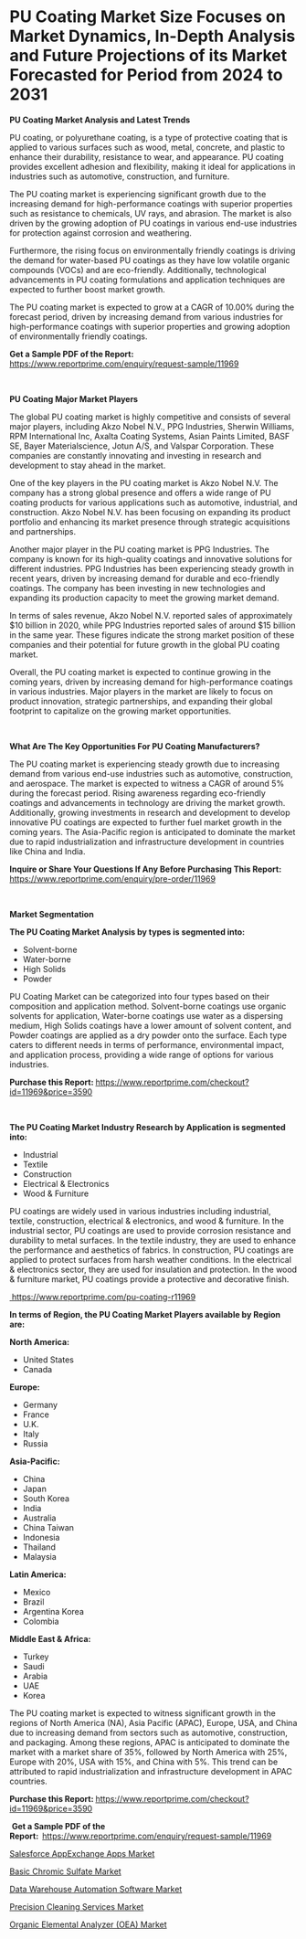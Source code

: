 <p><h1>PU Coating Market Size Focuses on Market Dynamics, In-Depth Analysis and Future Projections of its Market Forecasted for Period from 2024 to 2031</h1></p><p><strong>PU Coating Market Analysis and Latest Trends</strong></p>
<p><p>PU coating, or polyurethane coating, is a type of protective coating that is applied to various surfaces such as wood, metal, concrete, and plastic to enhance their durability, resistance to wear, and appearance. PU coating provides excellent adhesion and flexibility, making it ideal for applications in industries such as automotive, construction, and furniture.</p><p>The PU coating market is experiencing significant growth due to the increasing demand for high-performance coatings with superior properties such as resistance to chemicals, UV rays, and abrasion. The market is also driven by the growing adoption of PU coatings in various end-use industries for protection against corrosion and weathering.</p><p>Furthermore, the rising focus on environmentally friendly coatings is driving the demand for water-based PU coatings as they have low volatile organic compounds (VOCs) and are eco-friendly. Additionally, technological advancements in PU coating formulations and application techniques are expected to further boost market growth.</p><p>The PU coating market is expected to grow at a CAGR of 10.00% during the forecast period, driven by increasing demand from various industries for high-performance coatings with superior properties and growing adoption of environmentally friendly coatings.</p></p>
<p><strong>Get a Sample PDF of the Report:&nbsp;</strong> <a href="https://www.reportprime.com/enquiry/request-sample/11969">https://www.reportprime.com/enquiry/request-sample/11969</a></p>
<p>&nbsp;</p>
<p><strong>PU Coating Major Market Players</strong></p>
<p><p>The global PU coating market is highly competitive and consists of several major players, including Akzo Nobel N.V., PPG Industries, Sherwin Williams, RPM International Inc, Axalta Coating Systems, Asian Paints Limited, BASF SE, Bayer Materialscience, Jotun A/S, and Valspar Corporation. These companies are constantly innovating and investing in research and development to stay ahead in the market.</p><p>One of the key players in the PU coating market is Akzo Nobel N.V. The company has a strong global presence and offers a wide range of PU coating products for various applications such as automotive, industrial, and construction. Akzo Nobel N.V. has been focusing on expanding its product portfolio and enhancing its market presence through strategic acquisitions and partnerships.</p><p>Another major player in the PU coating market is PPG Industries. The company is known for its high-quality coatings and innovative solutions for different industries. PPG Industries has been experiencing steady growth in recent years, driven by increasing demand for durable and eco-friendly coatings. The company has been investing in new technologies and expanding its production capacity to meet the growing market demand.</p><p>In terms of sales revenue, Akzo Nobel N.V. reported sales of approximately $10 billion in 2020, while PPG Industries reported sales of around $15 billion in the same year. These figures indicate the strong market position of these companies and their potential for future growth in the global PU coating market.</p><p>Overall, the PU coating market is expected to continue growing in the coming years, driven by increasing demand for high-performance coatings in various industries. Major players in the market are likely to focus on product innovation, strategic partnerships, and expanding their global footprint to capitalize on the growing market opportunities.</p></p>
<p>&nbsp;</p>
<p><strong>What Are The Key Opportunities For PU Coating Manufacturers?</strong></p>
<p><p>The PU coating market is experiencing steady growth due to increasing demand from various end-use industries such as automotive, construction, and aerospace. The market is expected to witness a CAGR of around 5% during the forecast period. Rising awareness regarding eco-friendly coatings and advancements in technology are driving the market growth. Additionally, growing investments in research and development to develop innovative PU coatings are expected to further fuel market growth in the coming years. The Asia-Pacific region is anticipated to dominate the market due to rapid industrialization and infrastructure development in countries like China and India.</p></p>
<p><strong>Inquire or Share Your Questions If Any Before Purchasing This Report:</strong> <a href="https://www.reportprime.com/enquiry/pre-order/11969">https://www.reportprime.com/enquiry/pre-order/11969</a></p>
<p>&nbsp;</p>
<p><strong>Market Segmentation</strong></p>
<p><strong>The PU Coating Market Analysis by types is segmented into:</strong></p>
<p><ul><li>Solvent-borne</li><li>Water-borne</li><li>High Solids</li><li>Powder</li></ul></p>
<p><p>PU Coating Market can be categorized into four types based on their composition and application method. Solvent-borne coatings use organic solvents for application, Water-borne coatings use water as a dispersing medium, High Solids coatings have a lower amount of solvent content, and Powder coatings are applied as a dry powder onto the surface. Each type caters to different needs in terms of performance, environmental impact, and application process, providing a wide range of options for various industries.</p></p>
<p><strong>Purchase this Report:&nbsp;</strong><a href="https://www.reportprime.com/checkout?id=11969&price=3590">https://www.reportprime.com/checkout?id=11969&price=3590</a></p>
<p>&nbsp;</p>
<p><strong>The PU Coating Market Industry Research by Application is segmented into:</strong></p>
<p><ul><li>Industrial</li><li>Textile</li><li>Construction</li><li>Electrical & Electronics</li><li>Wood & Furniture</li></ul></p>
<p><p>PU coatings are widely used in various industries including industrial, textile, construction, electrical & electronics, and wood & furniture. In the industrial sector, PU coatings are used to provide corrosion resistance and durability to metal surfaces. In the textile industry, they are used to enhance the performance and aesthetics of fabrics. In construction, PU coatings are applied to protect surfaces from harsh weather conditions. In the electrical & electronics sector, they are used for insulation and protection. In the wood & furniture market, PU coatings provide a protective and decorative finish.</p></p>
<p><a href="https://www.reportprime.com/pu-coating-r11969">&nbsp;https://www.reportprime.com/pu-coating-r11969</a></p>
<p><strong>In terms of Region, the PU Coating Market Players available by Region are:</strong></p>
<p>
    <p> <strong> North America: </strong>
        <ul>
            <li>United States</li>
            <li>Canada</li>
        </ul>
        </p> 
    <p> <strong> Europe: </strong>
        <ul>
            <li>Germany</li>
            <li>France</li>
            <li>U.K.</li>
            <li>Italy</li>
            <li>Russia</li>
        </ul>
        </p> 
    <p> <strong> Asia-Pacific: </strong>
        <ul>
            <li>China</li>
            <li>Japan</li>
            <li>South Korea</li>
            <li>India</li>
            <li>Australia</li>
            <li>China Taiwan</li>
            <li>Indonesia</li>
            <li>Thailand</li>
            <li>Malaysia</li>
        </ul>
        </p> 
    <p> <strong> Latin America: </strong>
        <ul>
            <li>Mexico</li>
            <li>Brazil</li>
            <li>Argentina Korea</li>
            <li>Colombia</li>
        </ul>
        </p> 
    <p> <strong> Middle East & Africa: </strong>
        <ul>
            <li>Turkey</li>
            <li>Saudi</li>
            <li>Arabia</li>
            <li>UAE</li>
            <li>Korea</li>
        </ul>
    </p>
    </p>
<p><p>The PU coating market is expected to witness significant growth in the regions of North America (NA), Asia Pacific (APAC), Europe, USA, and China due to increasing demand from sectors such as automotive, construction, and packaging. Among these regions, APAC is anticipated to dominate the market with a market share of 35%, followed by North America with 25%, Europe with 20%, USA with 15%, and China with 5%. This trend can be attributed to rapid industrialization and infrastructure development in APAC countries.</p></p>
<p><strong>Purchase this Report: </strong><a href="https://www.reportprime.com/checkout?id=11969&price=3590">https://www.reportprime.com/checkout?id=11969&price=3590</a></p>
<p>&nbsp;<strong>Get a Sample PDF of the Report:&nbsp;&nbsp;</strong><a href="https://www.reportprime.com/enquiry/request-sample/11969">https://www.reportprime.com/enquiry/request-sample/11969</a></p>
<p><strong></strong></p>
<p><p><a href="https://www.linkedin.com/pulse/salesforce-appexchange-apps-market-analysis-report-global-insights-kqdqe">Salesforce AppExchange Apps Market</a></p><p><a href="https://medium.com/@kavonhansen2022/global-basic-chromic-sulfate-market-trends-insights-into-growth-opportunities-and-challenges-17c86e3cc0fc">Basic Chromic Sulfate Market</a></p><p><a href="https://www.linkedin.com/pulse/strategic-insights-global-data-warehouse-automation-software-ibiae">Data Warehouse Automation Software Market</a></p><p><a href="https://issuu.com/reportprime-2/docs/precision-cleaning-services-market-size-2030.pptx">Precision Cleaning Services Market</a></p><p><a href="https://medium.com/@kavonhansen2022/strategic-insights-into-global-organic-elemental-analyzer-oea-market-trends-2024-2031-76aa276e48f5">Organic Elemental Analyzer (OEA) Market</a></p></p>